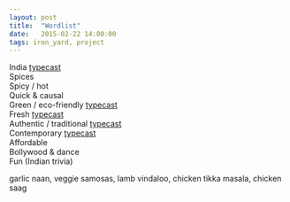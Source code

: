 ```yaml
---
layout: post
title:  "Wordlist"
date:   2015-02-22 14:00:00
tags: iron_yard, project
---
```

India  [typecast](http://typecast.com/cq8YdKcjRz/share/c524b4a9ab71f5e538d64e1df3797c12ec4588fect3t7vR)  
Spices  
Spicy / hot  
Quick & causal  
Green / eco-friendly  [typecast](http://typecast.com/cq8YdKcjRz/share/ccf2168dd1e6e311b02e7f5e5d25eb35000b230ebwZHk)  
Fresh  [typecast](http://typecast.com/cq8YdKcjRz/share/d8e0749ec9052ad18f13506640f5a74fbfc6945c3VRXHmvvf8)  
Authentic / traditional  [typecast](http://typecast.com/cq8YdKcjRz/share/543dfa86b46ba41b901223bbce591d59c5a9c640)  
Contemporary  [typecast](http://typecast.com/cq8YdKcjRz/share/7680500752c4a9c14932d069400dd0ca51faccffTHcQdPWg)  
Affordable  
Bollywood & dance  
Fun (Indian trivia)   

garlic naan, veggie samosas, lamb vindaloo, chicken tikka masala, chicken saag


